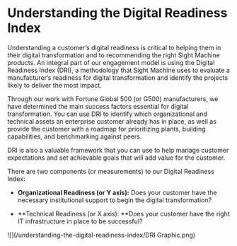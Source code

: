 # Understanding the Digital Readiness Index

Understanding a customer’s digital readiness is critical to helping them in their digital transformation and to recommending the right Sight Machine products. An integral part of our engagement model is using the Digital Readiness Index \(DRI\), a methodology that Sight Machine uses to evaluate a manufacturer’s readiness for digital transformation and identify the projects likely to deliver the most impact.

Through our work with Fortune Global 500 \(or G500\) manufacturers, we have determined the main success factors essential for digital transformation. You can use DRI to identify which organizational and technical assets an enterprise customer already has in place, as well as provide the customer with a roadmap for prioritizing plants, building capabilities, and benchmarking against peers.

DRI is also a valuable framework that you can use to help manage customer expectations and set achievable goals that will add value for the customer.

There are two components \(or measurements\) to our Digital Readiness Index:

* **Organizational Readiness \(or Y axis\):** Does your customer have the necessary institutional support to begin the digital transformation?

* **Technical Readiness \(or X axis\): **Does your customer have the right IT infrastructure in place to be successful?

![](/understanding-the-digital-readiness-index/DRI Graphic.png)

